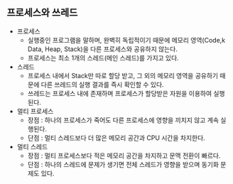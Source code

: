 ## 프로세스와 쓰레드

- 프로세스
	- 실행중인 프로그램을 말하며, 완벽히 독립적이기 때문에 메모리 영역(Code,k Data, Heap, Stack)을 다른 프로세스와 공유하지 않는다. 
	- 프로세스는 최소 1개의 스레드(메인 스레드)를 가지고 있다.
- 스레드
	- 프로세스 내에서 Stack만 따로 할당 받고, 그 외의 메모리 영역을 공유하기 때문에 다른 쓰레드의 실행 결과를 즉시 확인할 수 있다.
	- 쓰레드는 프로세스 내에 존재하며 프로세스가 할당받은 자원을 이용하여 실행된다.
- 멀티 프로세스
	- 장점 : 하나의 프로세스가 죽어도 다른 프로세스에 영향을 끼치지 않고 계속 실행된다.
	- 단점 : 멀티 스레드보다 더 많은 메모리 공간과 CPU 시간을 차지한다. 
- 멀티 스레드
	- 장점 : 멀티 프로세스보다 적은 메모리 공간을 차지하고 문맥 전환이 빠르다.
	- 단점 : 하나의 스레드에 문제가 생기면 전체 스레드가 영향을 받으며 동기화 문제도 있다.
